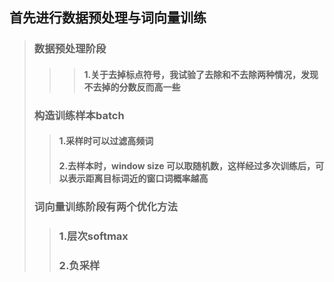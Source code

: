 ## 首先进行数据预处理与词向量训练
>### 数据预处理阶段
>>>#### 1.关于去掉标点符号，我试验了去除和不去除两种情况，发现不去掉的分数反而高一些
>### 构造训练样本batch
>>#### 1.采样时可以过滤高频词
>>#### 2.去样本时，window size 可以取随机数，这样经过多次训练后，可以表示距离目标词近的窗口词概率越高
>### 词向量训练阶段有两个优化方法
>>### 1.层次softmax
>>### 2.负采样
